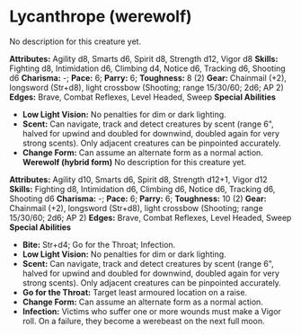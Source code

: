 # Lycanthrope (werewolf)

No description for this creature yet.

**Attributes:** Agility d8, Smarts d6, Spirit d8, Strength d12, Vigor
d8
**Skills:** Fighting d8, Intimidation d6, Climbing d4, Notice d6,
Tracking d6, Shooting d6
**Charisma:** -; **Pace:** 6; **Parry:** 6; **Toughness:** 8 (2)
**Gear:** Chainmail (+2), longsword (Str+d8), light crossbow (Shooting;
range 15/30/60; 2d6; AP 2)
**Edges:** Brave, Combat Reflexes, Level Headed, Sweep
**Special Abilities**

- **Low Light Vision:** No penalties for dim or dark lighting.
- **Scent:** Can navigate, track and detect creatures by scent (range
6", halved for upwind and doubled for downwind, doubled again for very
strong scents). Only adjacent creatures can be pinpointed accurately.
- **Change Form:** Can assume an alternate form as a normal action.
**Werewolf (hybrid form)**
No description for this creature yet.

**Attributes:** Agility d10, Smarts d6, Spirit d8, Strength d12+1, Vigor
d12
**Skills:** Fighting d8, Intimidation d6, Climbing d6, Notice d6,
Tracking d6, Shooting d6
**Charisma:** -; **Pace:** 6; **Parry:** 6; **Toughness:** 10 (2)
**Gear:** Chainmail (+2), longsword (Str+d8), light crossbow (Shooting;
range 15/30/60; 2d6; AP 2)
**Edges:** Brave, Combat Reflexes, Level Headed, Sweep
**Special Abilities**

- **Bite:** Str+d4; Go for the Throat; Infection.
- **Low Light Vision:** No penalties for dim or dark lighting.
- **Scent:** Can navigate, track and detect creatures by scent (range
6", halved for upwind and doubled for downwind, doubled again for very
strong scents). Only adjacent creatures can be pinpointed accurately.
- **Go for the Throat:** Target least armoured location on a raise.
- **Change Form:** Can assume an alternate form as a normal action.
- **Infection:** Victims who suffer one or more wounds must make a Vigor
roll. On a failure, they become a werebeast on the next full moon.
